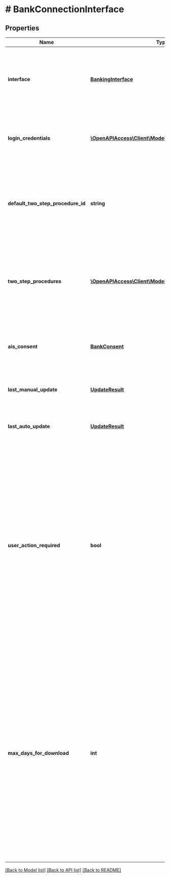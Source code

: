 # # BankConnectionInterface

## Properties

Name | Type | Description | Notes
------------ | ------------- | ------------- | -------------
**interface** | [**BankingInterface**](BankingInterface.md) | &lt;strong&gt;Type:&lt;/strong&gt; BankingInterface&lt;br/&gt; Bank interface. Possible values:&lt;br&gt;&lt;br&gt;&amp;bull; &lt;code&gt;WEB_SCRAPER&lt;/code&gt; - means that finAPI will parse data from the bank&#39;s online banking website.&lt;br&gt;&amp;bull; &lt;code&gt;FINTS_SERVER&lt;/code&gt; - means that finAPI will download data via the bank&#39;s FinTS interface.&lt;br&gt;&amp;bull; &lt;code&gt;XS2A&lt;/code&gt; - means that finAPI will download data via the bank&#39;s XS2A interface.&lt;br&gt; |
**login_credentials** | [**\OpenAPIAccess\Client\Model\LoginCredentialResource[]**](LoginCredentialResource.md) | &lt;strong&gt;Type:&lt;/strong&gt; LoginCredentialResource&lt;br/&gt; Login fields for this interface (in the order that we suggest to show them to the user), with their currently stored values. Note that this list always contains all existing login fields for this interface, even when there is no stored value for a field (value will be null in such a case). |
**default_two_step_procedure_id** | **string** | The default two-step-procedure for this interface. Must match one of the available &#39;procedureId&#39;s from the &#39;twoStepProcedures&#39; list. When this field is set, then finAPI will automatically try to select the procedure wherever applicable. Note that the list of available procedures of a bank connection may change as a result of an update of the connection, and if this field references a procedure that is no longer available after an update, finAPI will automatically clear the default procedure (set it to null). |
**two_step_procedures** | [**\OpenAPIAccess\Client\Model\TwoStepProcedure[]**](TwoStepProcedure.md) | &lt;strong&gt;Type:&lt;/strong&gt; TwoStepProcedure&lt;br/&gt; Available two-step-procedures in this interface, used for submitting a money transfer or direct debit request (see /accounts/requestSepaMoneyTransfer or /requestSepaDirectDebit),or for multi-step-authentication during bank connection import or update. The available two-step-procedures mya be re-evaluated each time this bank connection is updated (/bankConnections/update). This means that this list may change as a result of an update. |
**ais_consent** | [**BankConsent**](BankConsent.md) | &lt;strong&gt;Type:&lt;/strong&gt; BankConsent&lt;br/&gt; If this field is set, it means that this interface is handing out a consent to finAPI in exchange for the login credentials. finAPI needs to use this consent to get access to the account list and account data (i.e. Account Information Services, AIS). If this field is not set, it means that this interface does not use such consents. |
**last_manual_update** | [**UpdateResult**](UpdateResult.md) | &lt;strong&gt;Type:&lt;/strong&gt; UpdateResult&lt;br/&gt; Result of the last manual update of the associated bank connection using this interface. If no manual update has ever been done so far with this interface, then this field will not be set. |
**last_auto_update** | [**UpdateResult**](UpdateResult.md) | &lt;strong&gt;Type:&lt;/strong&gt; UpdateResult&lt;br/&gt; Result of the last auto update of the associated bank connection using this interface (ran by finAPI&#39;s automatic batch update process). If no auto update has ever been done so far with this interface, then this field will not be set. |
**user_action_required** | **bool** | This field indicates whether the user&#39;s attention is required for the next update of the given bank connection interface.&lt;br/&gt;If the field is true, finAPI stops auto-updates of this bank connection interface to mitigate the risk of locking the user&#39;s bank account and also of triggering a multi-step authentication that might lead to a notification being sent to the end-user.&lt;br/&gt;If the field is false, the user&#39;s attention might still be required for the next bank update, e.g. because of new Terms and Conditions that have to get approved by the user.(this only applies to users whose mandator doesn&#39;t have an AIS license)&lt;br/&gt;Every communication with the bank (e.g. updating a bank connection, submitting a money transfer or a direct debit, etc.) can change the value of this flag. If the field is true, we recommend to ask the end-user to trigger a manual update of the bank connection interface (using the &#39;Update a bank connection&#39; service). If the update completes successfully without triggering a strong customer authentication or results in storing a valid XS2A consent, this flag will switch to false. The logic about determination of the user&#39;s attention being required might change in time. Please use this as a convenience function to know, when you have to involve the user in the next communication with the bank. Once the flag switches to false, the bank connection interface will be enabled again for the auto-update (if it is configured). |
**max_days_for_download** | **int** | This setting defines how much of an account&#39;s transactions history will be downloaded whenever a new account is imported. More technically, it depicts the number of days to download transactions for, starting from - and including - the date of the account import. For example, on an account import that happens today, the value 30 would instruct finAPI to download transactions from the past 30 days (including today). The minimum allowed value is 14, the maximum value is 3650. Also possible is the value 0 (which is the default value), in which case there will be no limit to the transactions download and finAPI will try to get all transactions that it can. &lt;br/&gt;&lt;br/&gt;Note:&lt;br/&gt;&amp;bull; There is no guarantee that finAPI will actually download transactions for the entire defined date range, as there may be limitations to the download range (set by the bank or by finAPI, e.g. see ClientConfiguration.transactionImportLimitation). &lt;br/&gt;&amp;bull; This parameter only applies to transactions, not to security positions; For security accounts, finAPI will always download all security positions that it can. &lt;br/&gt;&amp;bull; This setting is stored for each interface individually.&lt;br/&gt;&amp;bull; After an interface has been connected with this setting, there is no way to change the setting for that interface afterwards.&lt;br/&gt;&amp;bull; &lt;b&gt;If you do not limit the download range to a value less than 90 days, the bank is more likely to trigger a strong customer authentication request for the user when finAPI is attempting to download the transactions.&lt;/b&gt; |

[[Back to Model list]](../../README.md#models) [[Back to API list]](../../README.md#endpoints) [[Back to README]](../../README.md)
